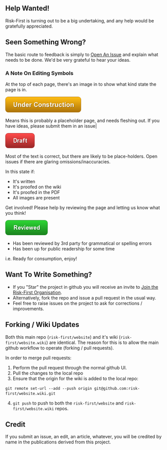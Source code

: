 ## Help Wanted!

Risk-First is turning out to be a big undertaking, and any help would be gratefully appreciated.  

## Seen Something Wrong?

The basic route to feedback is simply to [Open An Issue](https://github.com/risk-first/website/issues) and explain what needs to be done.  We'd be very grateful to hear your ideas.

### A Note On Editing Symbols

At the top of each page, there's an image in to show what kind state the page is in.  

![Under Construction](images/state/uc.png)

Means this is probably a placeholder page, and needs fleshing out.  If you have ideas, please submit them in an issue|

![Draft](images/state/draft.png)

Most of the text is correct, but there are likely to be place-holders.   Open issues if there are glaring omissions/inaccuracies.



In this state if:
 - It's written
 - It's proofed on the wiki
 - It's proofed in the PDF
 - All images are present
 
Get involved!  Please help by reviewing the page and letting us know what you think!

![Reviewed](images/state/reviewed.png)

- Has been reviewed by 3rd party for grammatical or spelling errors
- Has been up for public readership for some time

i.e. Ready for consumption, enjoy!

## Want To Write Something?

- If you "Star" the project in github you will receive an invite to [Join the Risk-First Organisation](https://github.com/risk-first).
- Alternatively, fork the repo and issue a pull request in the usual way.
- Feel free to raise issues on the project to ask for corrections / improvements.

## Forking / Wiki Updates

Both this main repo (`risk-first/website`) and it's wiki (`risk-first/website.wiki`) are identical.  The reason for this is to allow the main github workflow to operate (forking / pull requests).

In order to merge pull requests:

1. Perform the pull request through the normal github UI.
2. Pull the changes to the local repo
3. Ensure that the origin for the wiki is added to the local repo:

```
git remote set-url --add --push origin git@github.com:risk-first/website.wiki.git
```

4. `git push` to push to both the `risk-first/website` and `risk-first/website.wiki` repos.

## Credit

If you submit an issue, an edit, an article, whatever, you will be credited by name in the publications derived from this project.  
